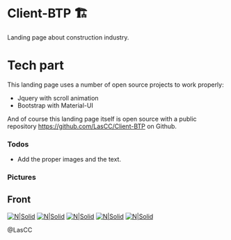 # Client-BTP 🏗

Landing page about construction industry.

# Tech part

This landing page uses a number of open source projects to work properly:

- Jquery with scroll animation 
- Bootstrap with Material-UI

And of course this landing page itself is open source with a public repository https://github.com/LasCC/Client-BTP on Github.

### Todos

- Add the proper images and the text.

### Pictures

## Front

[![N|Solid](https://i.imgur.com/9BLW7wz.png)](https://i.imgur.com/9BLW7wz.png)
[![N|Solid](https://i.imgur.com/pizOabB.png)](https://i.imgur.com/pizOabB.png)
[![N|Solid](https://i.imgur.com/ljpQ87S.png)](https://i.imgur.com/ljpQ87S.png)
[![N|Solid](https://i.imgur.com/6ehtmKz.png)](https://i.imgur.com/6ehtmKz.png)
[![N|Solid](https://i.imgur.com/RIu66L4.png)](https://i.imgur.com/RIu66L4.png)

@LasCC
